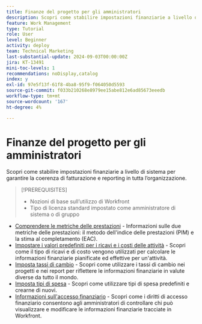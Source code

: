 ```yaml
---
title: Finanze del progetto per gli amministratori
description: Scopri come stabilire impostazioni finanziarie a livello di sistema per garantire la coerenza di fatturazione e reporting in tutta l’organizzazione.
feature: Work Management
type: Tutorial
role: User
level: Beginner
activity: deploy
team: Technical Marketing
last-substantial-update: 2024-09-03T00:00:00Z
jira: KT-13491
mini-toc-levels: 1
recommendations: noDisplay,catalog
index: y
exl-id: 97e5f13f-61f8-4ba8-95f9-f064050d5593
source-git-commit: f033b210268e8979ee15abe812e6ad85673eeedb
workflow-type: tm+mt
source-wordcount: '167'
ht-degree: 4%

---
```


# Finanze del progetto per gli amministratori

Scopri come stabilire impostazioni finanziarie a livello di sistema per garantire la coerenza di fatturazione e reporting in tutta l’organizzazione.


>[!PREREQUISITES]
>
>* Nozioni di base sull’utilizzo di Workfront
>* Tipo di licenza standard impostato come amministratore di sistema o di gruppo

* [Comprendere le metriche delle prestazioni](understand-performance-metrics.md) - Informazioni sulle due metriche delle prestazioni: il metodo dell&#39;indice delle prestazioni (PIM) e la stima al completamento (EAC).
* [Impostare i valori predefiniti per i ricavi e i costi delle attività](set-up-task-revenue-and-cost-defaults.md) - Scopri come il tipo di ricavi e di costo vengono utilizzati per calcolare le informazioni finanziarie pianificate ed effettive per un&#39;attività.
* [Imposta tassi di cambio](set-up-exchange-rates.md) - Scopri come utilizzare i tassi di cambio nei progetti e nei report per riflettere le informazioni finanziarie in valute diverse da tutto il mondo.
* [Imposta tipi di spesa](set-up-expense-types.md) - Scopri come utilizzare tipi di spesa predefiniti e crearne di nuovi.
* [Informazioni sull&#39;accesso finanziario](understand-financial-access.md) - Scopri come i diritti di accesso finanziario consentono agli amministratori di controllare chi può visualizzare e modificare le informazioni finanziarie tracciate in Workfront.
